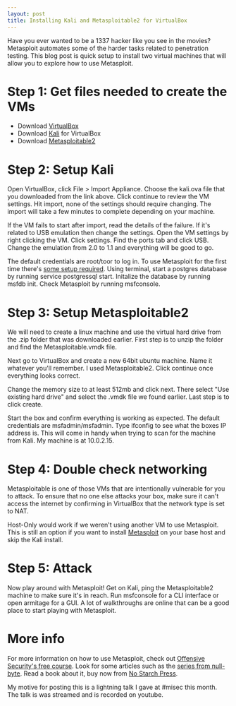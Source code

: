 ```yaml
---
layout: post
title: Installing Kali and Metasploitable2 for VirtualBox
---
```


Have you ever wanted to be a 1337 hacker like you see in the movies? Metasploit automates some of the harder tasks related to penetration testing. This blog post is quick setup to install two virtual machines that will allow you to explore how to use Metasploit.

# Step 1: Get files needed to create the VMs
* Download [VirtualBox](https://www.virtualbox.org/wiki/Downloads)
* Download [Kali](https://images.offensive-security.com/virtual-images/Kali-Linux-2017.1-vbox-amd64.ova) for VirtualBox
* Download [Metasploitable2](https://sourceforge.net/projects/metasploitable/files/latest/download)

# Step 2: Setup Kali
Open VirtualBox, click File > Import Appliance. Choose the kali.ova file that you downloaded from the link above. Click continue to review the VM settings. Hit import, none of the settings should require changing. The import will take a few minutes to complete depending on your machine.

If the VM fails to start after import, read the details of the failure. If it's related to USB emulation then change the settings. Open the VM settings by right clicking the VM. Click settings. Find the ports tab and click USB. Change the emulation from 2.0 to 1.1 and everything will be good to go.

The default credentials are root/toor to log in. To use Metasploit for the first time there's [some setup required](https://docs.kali.org/general-use/starting-metasploit-framework-in-kali). Using terminal, start a postgres database by running service postgressql start. Initalize the database by running msfdb init. Check Metasploit by running msfconsole.

# Step 3: Setup Metasploitable2
We will need to create a linux machine and use the virtual hard drive from the .zip folder that was downloaded earlier. First step is to unzip the folder and find the Metasploitable.vmdk file.

Next go to VirtualBox and create a new 64bit ubuntu machine. Name it whatever you'll remember. I used Metasploitable2. Click continue once everything looks correct.

Change the memory size to at least 512mb and click next. There select "Use existing hard drive" and select the .vmdk file we found earlier. Last step is to click create.

Start the box and confirm everything is working as expected. The default credentials are msfadmin/msfadmin. Type ifconfig to see what the boxes IP address is. This will come in handy when trying to scan for the machine from Kali. My machine is at 10.0.2.15.

# Step 4: Double check networking
Metasploitable is one of those VMs that are intentionally vulnerable for you to attack. To ensure that no one else attacks your box, make sure it can't access the internet by confirming in VirtualBox that the network type is set to NAT.

Host-Only would work if we weren't using another VM to use Metasploit. This is still an option if you want to install [Metasploit](https://www.rapid7.com/products/metasploit/) on your base host and skip the Kali install.

# Step 5: Attack
Now play around with Metasploit! Get on Kali, ping the Metasploitable2 machine to make sure it's in reach. Run msfconsole for a CLI interface or open armitage for a GUI. A lot of walkthroughs are online that can be a good place to start playing with Metasploit.

# More info
For more information on how to use Metasploit, check out [Offensive Security's free course](https://www.offensive-security.com/metasploit-unleashed/). Look for some articles such as the [series from null-byte](https://null-byte.wonderhowto.com/how-to/metasploit-basics/). Read a book about it, buy now from [No Starch Press](https://www.nostarch.com/metasploit).

My motive for posting this is a lightning talk I gave at #misec this month. The talk is was streamed and is recorded on youtube.
